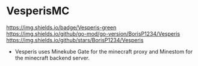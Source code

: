 # VesperisMC

https://img.shields.io/badge/Vesperis-green https://img.shields.io/github/go-mod/go-version/BorisP1234/Vesperis https://img.shields.io/github/stars/BorisP1234/Vesperis

- Vesperis uses Minekube Gate for the minecraft proxy and Minestom for the minecraft backend server.
